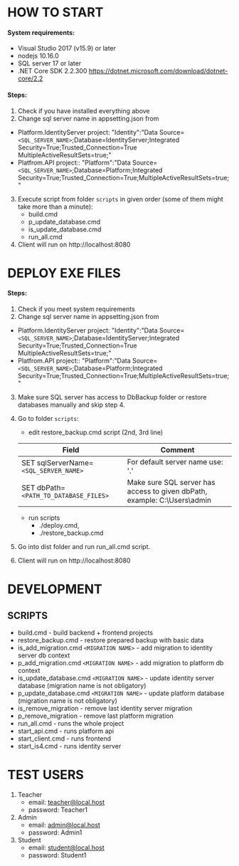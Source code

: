 # HOW TO START
#### System requirements:
- Visual Studio 2017 (v15.9) or later
- nodejs 10.16.0
- SQL server 17 or later
- .NET Core SDK 2.2.300 https://dotnet.microsoft.com/download/dotnet-core/2.2

#### Steps:
1. Check if you have installed everything above
2. Change sql server name in appsetting.json from 
- Platform.IdentityServer project:
"Identity":"Data Source=`<SQL_SERVER_NAME>`;Database=IdentityServer;Integrated Security=True;Trusted_Connection=True MultipleActiveResultSets=true;"
- Platfrom.API project::
"Platform":"Data Source=`<SQL_SERVER_NAME>`;Database=Platform;Integrated Security=True;Trusted_Connection=True;MultipleActiveResultSets=true;"
3. Execute script from folder `scripts` in given order (some of them might take more than a minute):
    - build.cmd
    - p_update_database.cmd
    - is_update_database.cmd
    - run_all.cmd
4. Client will run on http://localhost:8080

# DEPLOY EXE FILES
#### Steps:
1. Check if you meet system requirements
2. Change sql server name in appsetting.json from 
- Platform.IdentityServer project:
"Identity":"Data Source=`<SQL_SERVER_NAME>`;Database=IdentityServer;Integrated Security=True;Trusted_Connection=True MultipleActiveResultSets=true;"
- Platfrom.API project::
"Platform":"Data Source=`<SQL_SERVER_NAME>`;Database=Platform;Integrated Security=True;Trusted_Connection=True;MultipleActiveResultSets=true;"
3. Make sure SQL server has access to DbBackup folder or restore databases manually and skip step 4.
4. Go to folder `scripts`:
    - edit restore_backup.cmd script (2nd, 3rd line)

    |Field|Comment|
    |---|---|
    |SET sqlServerName=`<SQL_SERVER_NAME>`|For default server name use: '.' |
    |SET dbPath=`<PATH_TO_DATABASE_FILES>`|Make sure SQL server has access to given dbPath, example: C:\Users\admin|

    - run scripts
        - ./deploy.cmd,
        - ./restore_backup.cmd
5. Go into dist folder and run run_all.cmd script.
6. Client will run on http://localhost:8080

# DEVELOPMENT
## SCRIPTS
- build.cmd - build backend + frontend projects
- restore_backup.cmd - restore prepared backup with basic data
- is_add_migration.cmd `<MIGRATION NAME>` - add migration to identity server db context
- p_add_migration.cmd `<MIGRATION NAME>` - add migration to platform db context
- is_update_database.cmd `<MIGRATION NAME>` - update identity server database (migration name is not obligatory)
- p_update_database.cmd `<MIGRATION NAME>` - update platform database (migration name is not obligatory)
- is_remove_migration - remove last identity server migration
- p_remove_migration - remove last platform migration
- run_all.cmd - runs the whole project
- start_api.cmd - runs platform api
- start_client.cmd - runs frontend
- start_is4.cmd - runs identity server

# TEST USERS
1. Teacher
    - email: teacher@local.host
    - password: Teacher1
2. Admin
    - email: admin@local.host
    - password: Admin1
3. Student
    - email: student@local.host
    - password: Student1